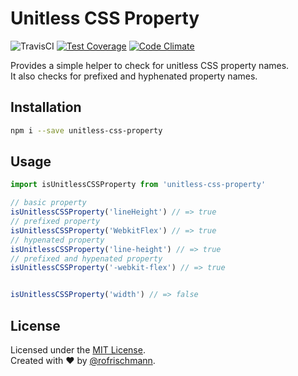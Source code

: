 # Unitless CSS Property

<img alt="TravisCI" src="https://travis-ci.org/rofrischmann/unitless-css-property.svg?branch=master">
<a href="https://codeclimate.com/github/rofrischmann/unitless-css-property/coverage"><img alt="Test Coverage" src="https://codeclimate.com/github/rofrischmann/unitless-css-property/badges/coverage.svg"></a>
<a href="https://codeclimate.com/github/rofrischmann/unitless-css-property"><img alt="Code Climate" src="https://codeclimate.com/github/rofrischmann/unitless-css-property/badges/gpa.svg"></a>

Provides a simple helper to check for unitless CSS property names. <br>
It also checks for prefixed and hyphenated property names.

## Installation
```sh
npm i --save unitless-css-property
```
## Usage

```javascript
import isUnitlessCSSProperty from 'unitless-css-property'

// basic property
isUnitlessCSSProperty('lineHeight') // => true
// prefixed property
isUnitlessCSSProperty('WebkitFlex') // => true
// hypenated property
isUnitlessCSSProperty('line-height') // => true
// prefixed and hypenated property
isUnitlessCSSProperty('-webkit-flex') // => true


isUnitlessCSSProperty('width') // => false
```

## License
Licensed under the [MIT License](http://opensource.org/licenses/MIT).<br>
Created with ♥ by [@rofrischmann](http://rofrischmann.de).
